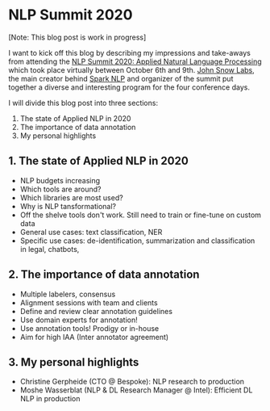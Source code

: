 # NLP Summit 2020

[Note: This blog post is work in progress]

I want to kick off this blog by describing my impressions and take-aways from attending the [NLP Summit 2020: Applied Natural Language Processing](https://www.nlpsummit.org/) which took place virtually between October 6th and 9th. [John Snow Labs](https://www.johnsnowlabs.com/), the main creator behind [Spark NLP](https://github.com/JohnSnowLabs/spark-nlp) and organizer of the summit put together a diverse and interesting program for the four conference days.

I will divide this blog post into three sections:
1. The state of Applied NLP in 2020
2. The importance of data annotation
3. My personal highlights

## 1. The state of Applied NLP in 2020

- NLP budgets increasing
- Which tools are around? 
- Which libraries are most used?
- Why is NLP tansformational? 
- Off the shelve tools don't work. Still need to train or fine-tune on custom data
- General use cases: text classification, NER
- Specific use cases: de-identification, summarization and classification in legal, chatbots, 

## 2. The importance of data annotation

- Multiple labelers, consensus
- Alignment sessions with team and clients
- Define and review clear annotation guidelines
- Use domain experts for annotation!
- Use annotation tools! Prodigy or in-house
- Aim for high IAA (Inter annotator agreement)

## 3. My personal highlights

- Christine Gerpheide (CTO @ Bespoke): NLP research to production
- Moshe Wasserblat (NLP & DL Research Manager @ Intel): Efficient DL NLP in production
